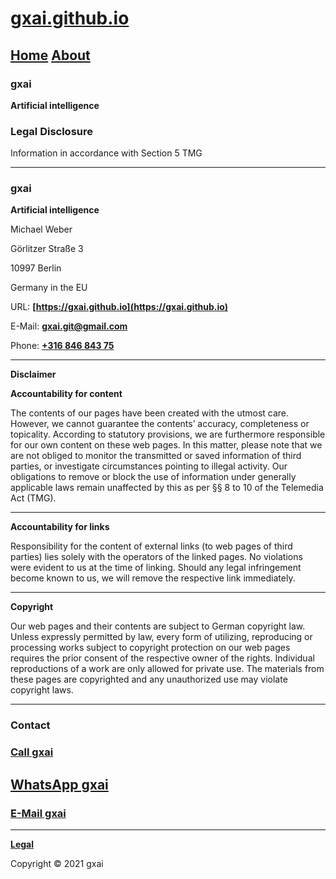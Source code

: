 # **[gxai.github.io](https://gxai.github.io)**
## **[Home](https://gxai.github.io)**  **[About](https://gxai.github.io/About)**
### **gxai**
**Artificial intelligence**

### **Legal Disclosure**

Information in accordance with Section 5 TMG

---

### **gxai**
**Artificial intelligence**

Michael Weber

Görlitzer Straße 3

10997 Berlin

Germany in the EU

URL: **[https://gxai.github.io](https://gxai.github.io)**

E-Mail: **[gxai.git@gmail.com](gxai.git@gmail.com)**

Phone: **[+316 846 843 75](tel:31684684375)**

---

**Disclaimer**

**Accountability for content**

The contents of our pages have been created with the utmost care. However, we cannot guarantee the contents’ accuracy, completeness or topicality. According to statutory provisions, we are furthermore responsible for our own content on these web pages. In this matter, please note that we are not obliged to monitor the transmitted or saved information of third parties, or investigate circumstances pointing to illegal activity. Our obligations to remove or block the use of information under generally applicable laws remain unaffected by this as per §§ 8 to 10 of the Telemedia Act (TMG).

---

**Accountability for links**

Responsibility for the content of external links (to web pages of third parties) lies solely with the operators of the linked pages. No violations were evident to us at the time of linking. Should any legal infringement become known to us, we will remove the respective link immediately.

---

**Copyright**

Our web pages and their contents are subject to German copyright law. Unless expressly permitted by law, every form of utilizing, reproducing or processing works subject to copyright protection on our web pages requires the prior consent of the respective owner of the rights. Individual reproductions of a work are only allowed for private use. The materials from these pages are copyrighted and any unauthorized use may violate copyright laws.

---

### **Contact**

### **[Call gxai](tel:31649557828)**

## **[WhatsApp gxai](https://wa.me/message/VN3GO6SKBR4PH1)**

### **[E-Mail gxai](mailto:gxai.git@gmail.com)**

---

**[Legal](https://gxai.github.io/legal)**

Copyright © 2021 gxai
